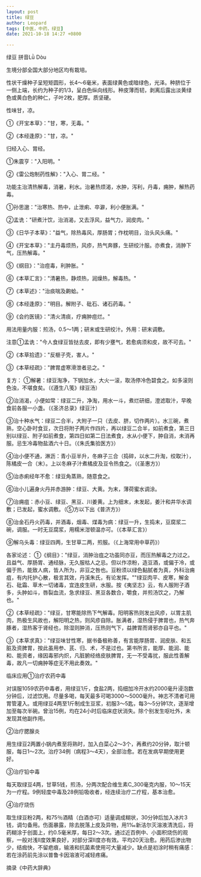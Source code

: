 ```yaml
---
layout: post
title: 绿豆
author: Leopard
tags: [中医，中药，绿豆]
date: 2021-10-18 14:27 +0800

---
```

绿豆
拼音Lǜ Dòu


生境分部全国大部分地区均有栽培。

性状干燥种子呈短矩圆形，长4～6毫米，表面绿黄色或暗绿色，光泽。种脐位于一侧上端，长约为种子的1/3，呈白色纵向线形。种皮薄而韧，剥离后露出淡黄绿色或黄白色的种仁，子叶2枚，肥厚。质坚硬。

性味甘，凉。

①《开宝本草》："甘，寒，无毒。"

②《本经逢原》："甘，凉。"

归经入心、胃经。

①朱震亨："入阳明。"

②《雷公炮制药性解》："入心、胃二经。"

功能主治清热解毒，消暑，利水。治暑热烦渴，水肿，泻利，丹毒，痈肿，解热药毒。

①孙思邈："治寒热、热中，止泄痢、卒澼，利小便胀满。"

②孟诜："研煮汁饮，治消渴，又去浮风，益气力，润皮肉。"

③《日华子本草》："益气，除热毒风，厚肠胃；作枕明目，治头风头痛。"

④《开宝本草》："主丹毒烦热，风疹，热气奔豚，生研绞汁服。亦煮食，消肿下气，压热解毒。"

⑤《纲目》："治痘毒，利肿胀。"

⑥《本草汇言》："清暑热，静烦热，润燥热，解毒热。"

⑦《本草述》："治痰喘及齁蛤。"

⑧《本经逢原》："明目。解附子、砒石、诸石药毒。"

⑨《会约医镜》："清火清痰，疗痈肿痘烂。"

用法用量内服：煎汤，0.5～1两；研末或生研绞汁。外用：研末调敷。

注意①孟诜："今人食绿豆皆挞去皮，即有少壅气，若愈病须和皮，故不可去。"

②《本草拾遗》："反榧子壳，害人。"

③《本草经疏》："脾胃虚寒滑泄者忌之。"

复方：
①解暑：绿豆淘净，下锅加水，大火一滚，取汤停冷色碧食之。如多滚则色浊，不堪食矣。（《遵生八笺》绿豆汤）

②治消渴，小便如常：绿豆二升，净淘，用水一斗，煮烂研细，澄滤取汁，早晚食前各服一小盏。（《圣济总录》绿豆汁）

③治十种水气：绿豆二合半，大附子一只（去皮、脐，切作两片）。水三碗，煮熟，空心卧时食豆，次日将附子两片作四片，再以绿豆二合半，如前煮食，第三日别以绿豆、附子如前煮食，第四日如第二日法煮食，水从小便下，肿自消，未消再服。忌生冷毒物盐酒六十日。（《朱氏集验医方》）

④治小便不通，淋沥：青小豆半升，冬麻子三合（捣碎，以水二升淘，绞取汁），陈橘皮一合（末）。上以冬麻子汁煮橘皮及豆令热食之。（《圣惠方》）

⑤治赤痢经年不愈：绿豆角蒸熟，随意食之。

⑥治小儿遍身火丹并赤游肿：绿豆、大黄。为末，薄荷蜜水调涂。

⑦治痈疽：赤小豆、绿豆、黑豆、川姜黄。上为细末，未发起，姜汁和井华水调敷；已发起，蜜水调敷。（⑤方以下出《普济方》）

⑧治金石丹火药毒，并酒毒，烟毒、煤毒为病：绿豆一升，生捣末，豆腐浆二碗，调服。一时无豆腐浆，用糯米泔顿温亦可。（《本草汇言》）

⑨解乌头毒：绿豆四两，生甘草二两，煎服。（《上海常用中草药》）

各家论述：
①《纲目》："绿豆，消肿治疽之功虽同亦豆，而压热解毒之力过之。且益气、厚肠胃、通经脉，无久服枯人之忌。但以作凉粉，造豆酒，或偏于冷，或偏于热，能致人病，皆人所为，非豆之咎也。豆粉须以绿色黏腻者为真，外科治痈疽，有内托护心散，极言其效，丹溪朱氏，有论发挥。""绿豆肉平、皮寒，解金石、砒霜、草木一切诸毒，宜连皮生研，水服。按《夷坚志》云，有人服附子酒多，头肿如斗，唇裂血流，急求绿豆、黑豆各数合，嚼食，并煎汤饮之，乃解也。"

②《本草经疏》："绿豆，甘寒能除热下气解毒。阳明客热则发出风疹，以胃主肌肉，热极生风故也，解阳明之热，则风疹自除。胀满者，湿热侵于脾胃也，热气奔豚者，湿热客于肾经也，除湿则肿消，压热则气下，益脾胃而肾邪亦自平也。"

③《本草求真》："绿豆味甘性寒，据书备极称善，有言能厚肠胃、润皮肤、和五脏及资脾胃，按此虽用参、芪、归、术，不是过也。第书所言，能厚、能润、能和、能资者，缘因毒邪内炽，凡脏腑经络皮肤脾胃，无一不受毒扰，服此性善解毒，故凡一切痈肿等症无不用此奏效。"

临床应用①治疗农药中毒

对误服1059农药中毒者，用绿豆1斤，食盐2两，捣细加冷开水约2000毫升浸泡数分钟后，过滤饮用。尽量多喝，每天最多可喝3000～5000毫升。神志不清者可用胃管灌入。或用绿豆4两至1斤制成生豆浆，初服3～5匙，每3～5分钟1次，逐渐增加至每次半碗。曾治15例，均在24小时后临床症状消失。除个别发生呕吐外，未发现其他副作用。

②治疗腮腺炎

用生绿豆2两置小锅内煮至将熟时，加入白菜心2～3个，再煮约20分钟，取汁顿服，每日1～2次。治疗34例（病程3～4天），全部治愈。若在发病早期使用更好。

③治疗铅中毒

每天取绿豆4两，甘草5钱，煎汤，分两次配合维生素C_300毫克内服，10～15天为一疗程。9例轻度中毒及28例铅吸收者，经连续治疗二疗程，基本治愈。

④治疗烧伤

取生绿豆粉2两，和75％酒精（白酒亦可）适量调成糊状，30分钟后加入冰片3钱，调匀备用。伤面暴露，除去脱落上皮及异物，用1‰新洁尔灭溶液清洗后，将药糊涂于创面上，约0.5毫米厚，每日2～3次。通过近百例中、小面积烧伤的观察，一般对浅Ⅱ度效果良好，对部分深Ⅱ度亦有效。平均20天治愈。用药后渗出物少，结痂快，不留疤痕，输液和抗菌素使用可大量减少。缺点是初涂时稍有痛感：若在涂药前先涂以普鲁卡因溶液可减轻疼痛。

摘录《中药大辞典》